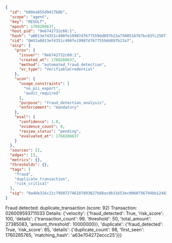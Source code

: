```json
{
  "id": "b09ea855d9417b8b",
  "scope": "agent",
  "key": "RESULT",
  "epoch": 1760288637,
  "host_pid": "9e6742732c60:1",
  "hash": "a0013ef4351c490fe19987d7677559dd897b23a7500516f67bc03fc250f1c954",
  "cid": "QmV1a0013ef4351c490fe19987d7677559dd897b23a7",
  "aicp": {
    "prov": {
      "issuer": "9e6742732c60:1",
      "created_at": 1760288637,
      "method": "automated_fraud_detection",
      "vc_type": "VerifiableCredential"
    },
    "ucon": {
      "usage_constraints": [
        "no_pii_export",
        "audit_required"
      ],
      "purpose": "fraud_detection_analysis",
      "enforcement": "mandatory"
    },
    "eval": {
      "confidence": 1.0,
      "evidence_count": 0,
      "review_status": "pending",
      "evaluated_at": 1760288637
    }
  },
  "sources": [],
  "edges": [],
  "metrics": {},
  "thresholds": {},
  "tags": [
    "fraud",
    "duplicate_transaction",
    "risk_critical"
  ],
  "sig": "0a4bb316c21c795072746107893627b88ac0b31653ec0060756794bb1248377a"
}
```

Fraud detected: duplicate_transaction (score: 92)
Transaction: 026009593711033
Details: {'velocity': {'fraud_detected': True, 'risk_score': 100, 'details': {'transaction_count': 99, 'threshold': 50, 'total_amount': 27385083, 'amount_threshold': 10000000}}, 'duplicate': {'fraud_detected': True, 'risk_score': 85, 'details': {'duplicate_count': 98, 'first_seen': 1760285765, 'matching_hash': 'a63e704272eccc25'}}}